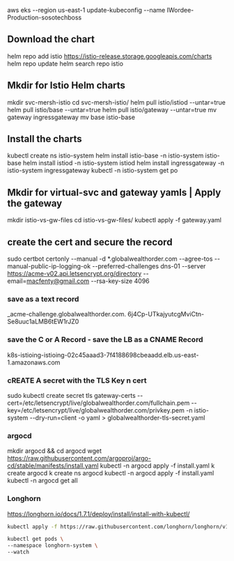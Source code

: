 aws eks --region us-east-1 update-kubeconfig --name IWordee-Production-sosotechboss

## Download the chart
helm repo add istio https://istio-release.storage.googleapis.com/charts
helm repo update
helm search repo istio

## Mkdir for Istio Helm charts

mkdir svc-mersh-istio
cd svc-mersh-istio/
helm pull istio/istiod --untar=true
helm pull istio/base --untar=true
helm pull istio/gateway --untar=true
mv gateway ingressgateway
mv base istio-base

## Install the charts
kubectl create ns istio-system
helm install istio-base -n istio-system istio-base
helm install istiod -n istio-system istiod
helm install ingressgateway -n istio-system ingressgateway
kubectl -n istio-system get po

## Mkdir for virtual-svc and gateway yamls | Apply the gateway
mkdir istio-vs-gw-files
cd istio-vs-gw-files/
kubectl apply -f gateway.yaml


## create the cert and secure the record
sudo certbot certonly --manual -d *.globalwealthorder.com --agree-tos --manual-public-ip-logging-ok --preferred-challenges dns-01 --server https://acme-v02.api.letsencrypt.org/directory --email=macfenty@gmail.com --rsa-key-size 4096

### save as a text record
_acme-challenge.globalwealthorder.com.
6j4Cp-UTkajyutcgMviCtn-Se8uuc1aLMB6tEW1rJZ0

### save the C or  A Record - save the LB as a CNAME Record
k8s-istioing-istioing-02c45aaad3-7f4188698cbeaadd.elb.us-east-1.amazonaws.com

### cREATE A secret with the TLS Key n cert
sudo kubectl create secret tls gateway-certs --cert=/etc/letsencrypt/live/globalwealthorder.com/fullchain.pem --key=/etc/letsencrypt/live/globalwealthorder.com/privkey.pem -n istio-system --dry-run=client -o yaml > globalwealthorder-tls-secret.yaml

### argocd
mkdir argocd && cd argocd
wget https://raw.githubusercontent.com/argoproj/argo-cd/stable/manifests/install.yaml
kubectl  -n argocd  apply -f install.yaml 
k create argocd
k create ns argocd
kubectl  -n argocd  apply -f install.yaml 
kubectl -n argocd get all

### Longhorn
https://longhorn.io/docs/1.7.1/deploy/install/install-with-kubectl/

```sh
kubectl apply -f https://raw.githubusercontent.com/longhorn/longhorn/v1.7.1/deploy/longhorn.yaml

kubectl get pods \
--namespace longhorn-system \
--watch

```